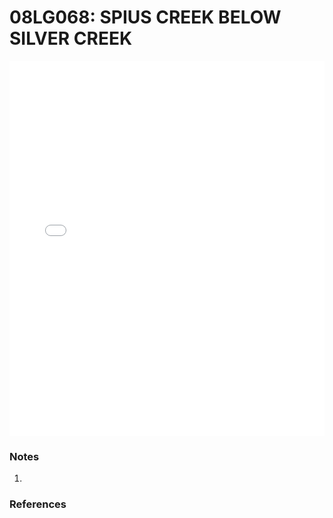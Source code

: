 # 08LG068: SPIUS CREEK BELOW SILVER CREEK

<iframe src="/distribution_estimation/_static/stations/08LG068_fdc.html" width="100%" height="600" frameborder="0"></iframe>

### Notes
1. 

### References

